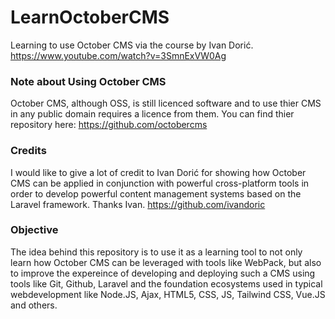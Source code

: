 <!-- @format -->

# LearnOctoberCMS

Learning to use October CMS via the course by Ivan Dorić. https://www.youtube.com/watch?v=3SmnExVW0Ag

### Note about Using October CMS

October CMS, although OSS, is still licenced software and to use thier CMS in any public domain requires a licence from them. You can find thier repository here: https://github.com/octobercms

### Credits

I would like to give a lot of credit to Ivan Dorić for showing how October CMS can be applied in conjunction with powerful cross-platform tools in order to develop powerful content management systems based on the Laravel framework. Thanks Ivan.
https://github.com/ivandoric

### Objective

The idea behind this repository is to use it as a learning tool to not only learn how October CMS can be leveraged with tools like WebPack, but also to improve the expereince of developing and deploying such a CMS using tools like Git, Github, Laravel and the foundation ecosystems used in typical webdevelopment like Node.JS, Ajax, HTML5, CSS, JS, Tailwind CSS, Vue.JS and others.
